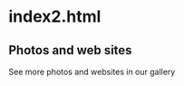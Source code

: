 # index2.html
<html>
     <body>
<main>

<h2> Photos and web sites</h2>

<!-- TODO: Add link to your favourite photos and sites -->

<p>See more photos and websites in our gallery </p>
